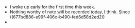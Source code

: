 - I woke up early for the first time this week.
- Nothing worthy of note will be recorded today, I think. Since ((677bd886-e99f-406c-b490-fed6d58d2ed2))
-